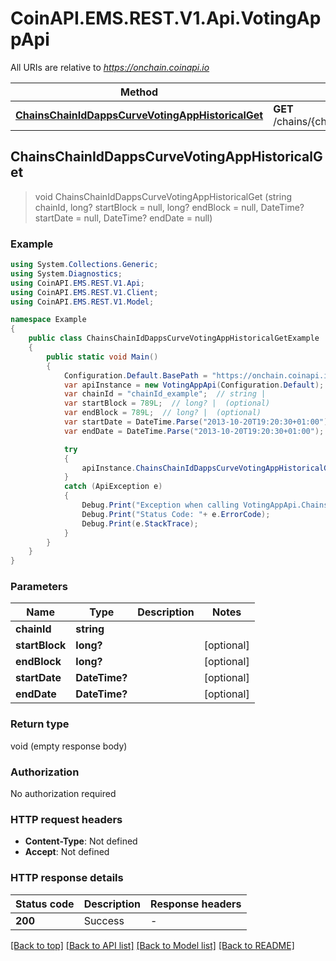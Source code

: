 # CoinAPI.EMS.REST.V1.Api.VotingAppApi

All URIs are relative to *https://onchain.coinapi.io*

Method | HTTP request | Description
------------- | ------------- | -------------
[**ChainsChainIdDappsCurveVotingAppHistoricalGet**](VotingAppApi.md#chainschainiddappscurvevotingapphistoricalget) | **GET** /chains/{chain_id}/dapps/curve/votingApp/historical | 



## ChainsChainIdDappsCurveVotingAppHistoricalGet

> void ChainsChainIdDappsCurveVotingAppHistoricalGet (string chainId, long? startBlock = null, long? endBlock = null, DateTime? startDate = null, DateTime? endDate = null)



### Example

```csharp
using System.Collections.Generic;
using System.Diagnostics;
using CoinAPI.EMS.REST.V1.Api;
using CoinAPI.EMS.REST.V1.Client;
using CoinAPI.EMS.REST.V1.Model;

namespace Example
{
    public class ChainsChainIdDappsCurveVotingAppHistoricalGetExample
    {
        public static void Main()
        {
            Configuration.Default.BasePath = "https://onchain.coinapi.io";
            var apiInstance = new VotingAppApi(Configuration.Default);
            var chainId = "chainId_example";  // string | 
            var startBlock = 789L;  // long? |  (optional) 
            var endBlock = 789L;  // long? |  (optional) 
            var startDate = DateTime.Parse("2013-10-20T19:20:30+01:00");  // DateTime? |  (optional) 
            var endDate = DateTime.Parse("2013-10-20T19:20:30+01:00");  // DateTime? |  (optional) 

            try
            {
                apiInstance.ChainsChainIdDappsCurveVotingAppHistoricalGet(chainId, startBlock, endBlock, startDate, endDate);
            }
            catch (ApiException e)
            {
                Debug.Print("Exception when calling VotingAppApi.ChainsChainIdDappsCurveVotingAppHistoricalGet: " + e.Message );
                Debug.Print("Status Code: "+ e.ErrorCode);
                Debug.Print(e.StackTrace);
            }
        }
    }
}
```

### Parameters


Name | Type | Description  | Notes
------------- | ------------- | ------------- | -------------
 **chainId** | **string**|  | 
 **startBlock** | **long?**|  | [optional] 
 **endBlock** | **long?**|  | [optional] 
 **startDate** | **DateTime?**|  | [optional] 
 **endDate** | **DateTime?**|  | [optional] 

### Return type

void (empty response body)

### Authorization

No authorization required

### HTTP request headers

- **Content-Type**: Not defined
- **Accept**: Not defined


### HTTP response details
| Status code | Description | Response headers |
|-------------|-------------|------------------|
| **200** | Success |  -  |

[[Back to top]](#)
[[Back to API list]](../README.md#documentation-for-api-endpoints)
[[Back to Model list]](../README.md#documentation-for-models)
[[Back to README]](../README.md)


